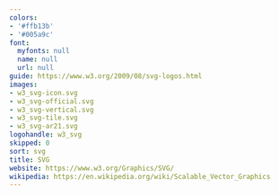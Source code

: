 ```yaml
---
colors:
- '#ffb13b'
- '#005a9c'
font:
  myfonts: null
  name: null
  url: null
guide: https://www.w3.org/2009/08/svg-logos.html
images:
- w3_svg-icon.svg
- w3_svg-official.svg
- w3_svg-vertical.svg
- w3_svg-tile.svg
- w3_svg-ar21.svg
logohandle: w3_svg
skipped: 0
sort: svg
title: SVG
website: https://www.w3.org/Graphics/SVG/
wikipedia: https://en.wikipedia.org/wiki/Scalable_Vector_Graphics
---
```

